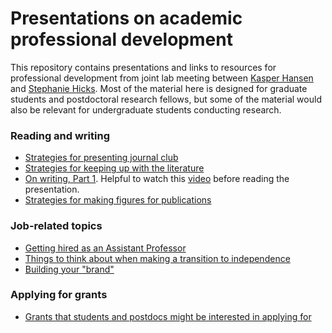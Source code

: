 # Presentations on academic professional development

This repository contains presentations and links to resources for professional development from joint lab meeting between [Kasper Hansen](https://www.hansenlab.org) and [Stephanie Hicks](https://www.stephaniehicks.com). 
Most of the material here is designed for graduate students and postdoctoral research fellows, but some of the material would also be relevant for undergraduate students conducting research.

### Reading and writing 

- [Strategies for presenting journal club](presentations/2020-01-28-journal-club.pdf)
- [Strategies for keeping up with the literature](presentations/2020-02-04-literature.pdf)
- [On writing, Part 1](presentations/2020-03-18-writing-part-1.pdf). Helpful to watch this [video](https://youtu.be/vtIzMaLkCaM) before reading the presentation.
- [Strategies for making figures for publications](https://docs.google.com/presentation/d/15_V_3Lh_zhn_9Kg9QndZPLXSiO1fGD_Mqf7G_Z_D5p8/edit?usp=sharing)

### Job-related topics 

- [Getting hired as an Assistant Professor](presentations/2020-04-29-getting-hired-as-an-asst-prof.pdf)
- [Things to think about when making a transition to independence](https://docs.google.com/presentation/d/1GX_ZJqnNh1amxIeGj3iXTlx-v6gSSEAjaNiFg084AFw/edit?usp=sharing)
- [Building your "brand"](https://docs.google.com/presentation/d/1jm83LYXp3UoM8Zk895gFdvTRAp2PcRLHsjPCUtCva_M/edit?usp=sharing)

### Applying for grants 

- [Grants that students and postdocs might be interested in applying for](https://docs.google.com/presentation/d/1bFNsOV6GXqqoXv-z1ciHxG9BZU0C1Nl7Xat4UsCL2Jc/edit?usp=sharing)
